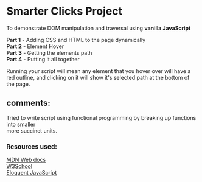 # Smarter Clicks Project

To demonstrate DOM manipulation and traversal using **vanilla JavaScript**

**Part 1** - Adding CSS and HTML to the page dynamically  
**Part 2** - Element Hover  
**Part 3** - Getting the elements path  
**Part 4** - Putting it all together  

Running your script will mean any element that you hover over will have a red outline, and clicking on it will show it's selected path at the bottom of the page.

## comments:  
Tried to write script using functional programming by breaking up functions into smaller  
more succinct units.

### **Resources used**:  

[MDN Web docs](https://https://developer.mozilla.org/en-US/ "MDN Web docs")  
[W3School](https://www.w3schools.com "W3 Homepage")  
[Eloquent JavaScript](https://eloquentjavascript.net/14_dom.html "Eloquent JavaScript")  